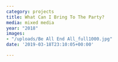 ```yaml
---
category: projects
title: What Can I Bring To The Party?
media: mixed media
year: "2018"
images:
- "/uploads/Be All End All_full1000.jpg"
date: '2019-03-18T23:10:05+00:00'

---
```

